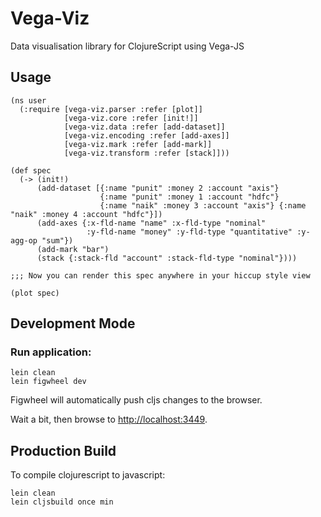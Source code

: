 # Vega-Viz

Data visualisation library for ClojureScript using Vega-JS

## Usage

```
(ns user
  (:require [vega-viz.parser :refer [plot]]
            [vega-viz.core :refer [init!]]
            [vega-viz.data :refer [add-dataset]]
            [vega-viz.encoding :refer [add-axes]]
            [vega-viz.mark :refer [add-mark]]
            [vega-viz.transform :refer [stack]]))

(def spec
  (-> (init!)
      (add-dataset [{:name "punit" :money 2 :account "axis"}
                    {:name "punit" :money 1 :account "hdfc"}
                    {:name "naik" :money 3 :account "axis"} {:name "naik" :money 4 :account "hdfc"}])
      (add-axes {:x-fld-name "name" :x-fld-type "nominal"
                 :y-fld-name "money" :y-fld-type "quantitative" :y-agg-op "sum"})
      (add-mark "bar")
      (stack {:stack-fld "account" :stack-fld-type "nominal"})))

;;; Now you can render this spec anywhere in your hiccup style view

(plot spec)
```

## Development Mode

### Run application:

```
lein clean
lein figwheel dev
```

Figwheel will automatically push cljs changes to the browser.

Wait a bit, then browse to [http://localhost:3449](http://localhost:3449).

## Production Build


To compile clojurescript to javascript:

```
lein clean
lein cljsbuild once min
```
